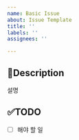 ```yaml
---
name: Basic Issue
about: Issue Template
title: ''
labels: ''
assignees: ''

---
```


## 📖Description
설명

## ✅TODO
- [ ] 해야 할 일
